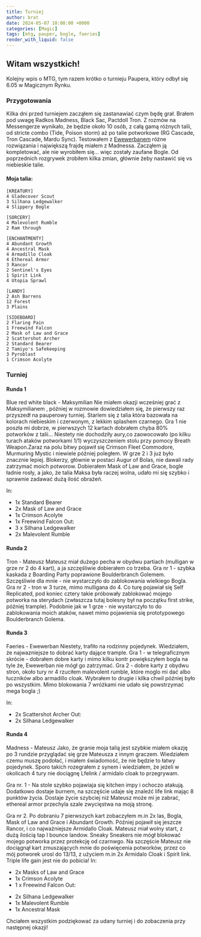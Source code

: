 ```yaml
---
title: Turniej
author: brat
date: 2024-05-07 10:00:00 +0000
categories: [Magic]
tags: [mtg, pauper, bogle, faeries]
render_with_liquid: false
---
```


## Witam wszystkich!

Kolejny wpis o MTG, tym razem krótko o turnieju Paupera, który odbył się 6.05 w Magicznym Rynku.

### Przygotowania

Kilka dni przed turniejem zacząłem się zastanawiać czym będę grał. Brałem pod uwagę Radkos Madness, Black Sac, Pactdoll Tron.
Z rozmów na Messengerze wynikało, że będzie około 10 osób, z całą gamą różnych talii, od stricte combo (Tide, Poison storm) aż po talie potworkowe (RG Cascade, Tron Cascade, Mardu Sync). Testowałem z [Ewewerbanem](https://ewewerban.github.io)  różne rozwiązania i największą frajdę miałem z Madnessa. Zacząłem ją kompletować, ale nie wyrobiłem się... więc zostały zaufane Bogle.
Od poprzednich rozgrywek zrobiłem kilka zmian, głównie żeby nastawić się vs niebieskie talie.

#### Moja talia:
```deck
[KREATURY]
4 Gladecover Scout
3 Silhana Ledgewalker
4 Slippery Bogle

[SORCERY]
4 Malevolent Rumble
2 Ram through 

[ENCHANTMENTY]
4 Abundant Growth
4 Ancestral Mask
4 Armadillo Cloak
4 Ethereal Armor
3 Rancor
2 Sentinel's Eyes
1 Spirit Link
4 Utopia Sprawl

[LANDY]
2 Ash Barrens
12 Forest
3 Plains

[SIDEBOARD]
2 Flaring Pain
1 Freewind Falcon
2 Mask of Law and Grace
2 Scattershot Archer
2 Standard Bearer
2 Tamiyo's Safekeeping
3 Pyroblast
1 Crimson Acolyte
```

### Turniej 

#### Runda 1
Blue red white black - Maksymilian
Nie miałem okazji wcześniej grać z Maksymilianem , później w rozmowie dowiedziałem się, że pierwszy raz przyszedł na pauperowy turniej. 
Starlem się z talia która bazowała na kolorach niebieskim i czerwonym, z lekkim splashem czarnego.
Gra 1 nie poszła mi dobrze, w pierwszych 12 kartach dobrałem chyba 80% potworków z talii... Niestety nie dochodziły aury,co zaowocowało (po kilku turach ataków potworkami 1/1) wyczyszczeniem stolu przy pomocy Breath Weapon.Zaraz na polu bitwy pojawił się Crimson Fleet Commodore, Murmuring Mystic i niewiele później poległem.
W grze 2 i 3 już było znacznie lepiej. Blokerzy, głównie w postaci Augur of Bolas, nie dawali rady zatrzymać moich potworow. Dobierałem Mask of Law and Grace, bogle ładnie rosły, a jako, że talia Maksa była raczej wolna, udało mi się szybko i sprawnie zadawać dużą ilość obrażeń. 

In: 
* 1x Standard Bearer
* 2x Mask of Law and Grace
* 1x Crimson Acolyte
* 1x Freewind Falcon
Out: 
* 3 x Silhana Ledgewalker
* 2x Malevolent Rumble

#### Runda 2
Tron - Mateusz
Mateusz miał dużego pecha w obydwu partiach (mulligan w grze nr 2 do 4 kart), a ja szczęśliwie dobierałem co trzeba.
Gra nr 1 - szybka kaskada z Boarding Party poprawione Boulderbranch Golemem. Szczęśliwie dla mnie - nie wystarczyło do zablokowania wielkiego Bogla.
Gra nr 2 - tron w 3 turze, mimo mulligana do 4. Co turę pojawiał się Self Replicated, pod koniec cztery takie próbowały zablokować mojego potworka na sterydach (zwłaszcza tutaj bolesny był na początku first strike, później trample). Podobnie jak w 1 grze - nie wystarczyło to do zablokowania moich ataków, nawet mimo pojawienia się prototypowego Boulderbranch Golema.


#### Runda 3
Faeries - Ewewerban
Niestety, trafiło na rodzinny pojedynek. Wiedziałem, że najwazniejsze to dobrać karty dające trample. 
Gra 1 - w telegraficznym skrócie - dobrałem dobre karty i mimo kilku kontr powiększyłem bogla na tyle że, Ewewerban nie mógł go zatrzymać.
Gra 2 - dobre karty z obydwu stron, około tury nr 4 rzuciłem malevolent rumble, które moglo mi dać albo łuczników albo armadillo cloak. Wybrałem to drugie i kilka chwil później było po wszystkim. Mimo blokowania 7 wróżkami nie udało się powstrzymać mega bogla ;)

In:
* 2x Scattershot Archer
Out: 
* 2x Silhana Ledgewalker

#### Runda 4 
Madness - Mateusz 
Jako, że granie moja talią jest szybkie miałem okazję po 3 rundzie przyglądać się grze Mateusza z innym graczem. Wiedziałem czemu muszę podołać, i miałem świadomość, że nie będzie to łatwy pojedynek. Sporo takich rozegrałem z synem i wiedziałem, że jeżeli w okolicach 4 tury nie dociągnę Lfelink / armidalo cloak to przegrywam.

Gra nr. 1 - Na stole szybko pojawiaja się kitchen impy i ochoczo atakują. Dodatkowo dostaje burnem, na szczęście udaje się znaleźć life link mając 8 punktów życia. Dostaje życie szybciej niż Mateusz może mi je zabrać, ethereal armor przechyla szale zwycięstwa na moją stronę.

Gra nr 2. Po dobraniu 7 pierwszych kart zobaczyłem m.in 2x las, Bogla, Mask of Law and Grace i Abundant Growth. Później pojawił się jeszcze Rancor, i co najważniejsze Armidallo Cloak. Mateusz miał wolny start, z dużą ilością tap I bounce landow. Sneaky Sneakers nie mógł blokować mojego potworka przez protekcję od czarnwgo. Na szczęście Mateusz nie dociągnął kart zmuszających mnie do poświęcenia potworków, przez co mój potworek urosl do 13/13, z użyciem m.in 2x Armidalo Cloak i Spirit link. Triple life gain jest nie do pobicia! 
In:
* 2x Masks of Law and Grace
* 1x Crimson Acolyte
* 1 x Freewind Falcon
 Out:
 - 2x Silhana Ledgewalker
 - 1x Malevolent Rumble
 - 1x Ancestral Mask

Chciałem wszystkim podziękować za udany turniej i do zobaczenia przy następnej okazji!
